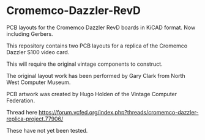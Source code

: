 # Cromemco-Dazzler-RevD

PCB layouts for the Cromemco Dazzler RevD boards in KiCAD format. Now including Gerbers.

This repository contains two PCB layouts for a replica of the Cromemco Dazzler S100 video card. 

This will require the original vintage components to construct.

The original layout work has been performed by Gary Clark from North West Computer Museum.

PCB artwork was created by Hugo Holden of the Vintage Computer Federation.

Thread here https://forum.vcfed.org/index.php?threads/cromemco-dazzler-replica-project.77906/

These have not yet been tested.


